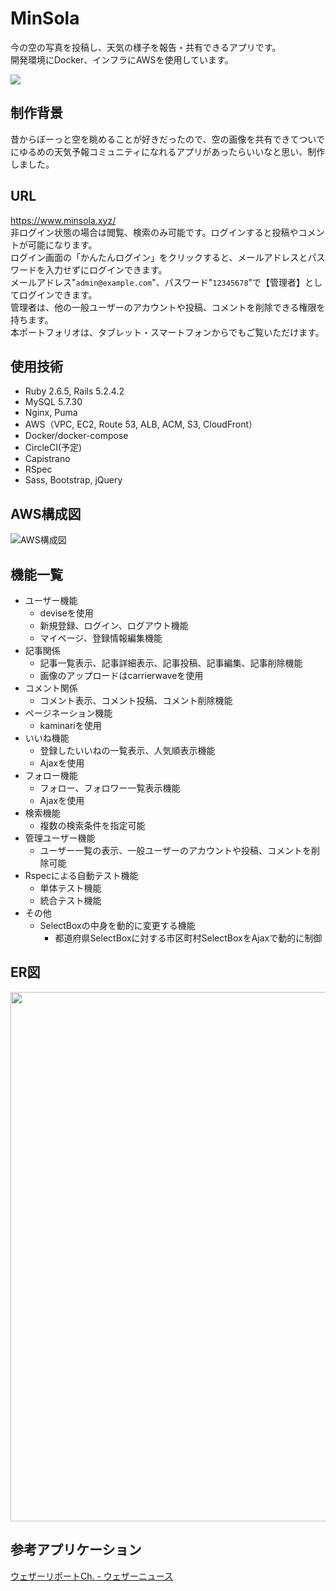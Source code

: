 # MinSola
今の空の写真を投稿し、天気の様子を報告・共有できるアプリです。<br>
開発環境にDocker、インフラにAWSを使用しています。

<img src="https://user-images.githubusercontent.com/62027190/80569058-134d0000-8a33-11ea-94cc-6f1869072ce8.png">

## 制作背景
昔からぼーっと空を眺めることが好きだったので、空の画像を共有できてついでにゆるめの天気予報コミュニティになれるアプリがあったらいいなと思い、制作しました。

## URL
https://www.minsola.xyz/ <br>
非ログイン状態の場合は閲覧、検索のみ可能です。ログインすると投稿やコメントが可能になります。<br>
ログイン画面の「かんたんログイン」をクリックすると、メールアドレスとパスワードを入力せずにログインできます。<br>
メールアドレス"`admin@example.com`"、パスワード"`12345678`"で【管理者】としてログインできます。<br>
管理者は、他の一般ユーザーのアカウントや投稿、コメントを削除できる権限を持ちます。<br>
本ポートフォリオは、タブレット・スマートフォンからでもご覧いただけます。

## 使用技術
- Ruby 2.6.5, Rails 5.2.4.2
- MySQL 5.7.30
- Nginx, Puma
- AWS（VPC, EC2, Route 53, ALB, ACM, S3, CloudFront）
- Docker/docker-compose
- CircleCI(予定)
- Capistrano
- RSpec
- Sass, Bootstrap, jQuery

## AWS構成図
![AWS構成図](https://user-images.githubusercontent.com/62027190/80701896-1c190100-8b1b-11ea-8427-2561bc0ff1e5.png)

## 機能一覧
- ユーザー機能
  - deviseを使用
  - 新規登録、ログイン、ログアウト機能
  - マイページ、登録情報編集機能
- 記事関係
  - 記事一覧表示、記事詳細表示、記事投稿、記事編集、記事削除機能
  - 画像のアップロードはcarrierwaveを使用
- コメント関係
  - コメント表示、コメント投稿、コメント削除機能
- ページネーション機能
  - kaminariを使用
- いいね機能
  - 登録したいいねの一覧表示、人気順表示機能
  - Ajaxを使用
- フォロー機能
  - フォロー、フォロワー一覧表示機能
  - Ajaxを使用
- 検索機能
  - 複数の検索条件を指定可能
- 管理ユーザー機能
  - ユーザー一覧の表示、一般ユーザーのアカウントや投稿、コメントを削除可能
- Rspecによる自動テスト機能
  - 単体テスト機能
  - 統合テスト機能
- その他
  - SelectBoxの中身を動的に変更する機能
    - 都道府県SelectBoxに対する市区町村SelectBoxをAjaxで動的に制御

## ER図
<img width="847" src="https://user-images.githubusercontent.com/62027190/80578677-cfaec200-8a43-11ea-8d2d-031c6953f1e2.png">

## 参考アプリケーション
[ウェザーリポートCh. - ウェザーニュース](http://weathernews.jp/s/report/read/index.html)